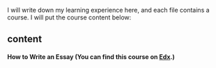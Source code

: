 I will write down my learning experience here, and each file contains a course.
I will put the course content below:
## content
#### How to Write an Essay (You can find this course on [Edx](https://courses.edx.org/courses/course-v1:BerkeleyX+ColWri2.1x+1T2020/course/).)
